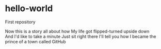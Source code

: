 # hello-world
First repository

Now this is a story all about how
My life got flipped-turned upside down
And I'd like to take a minute
Just sit right there
I'll tell you how I became the prince of a town called GitHub

